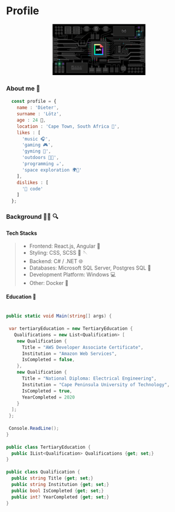 # Profile

<div align="center">
  <img src="./assets/signals.gif" align="centre" width="50%" height="50%"/>
</div>

### About me :memo:

```js
  const profile = {
    name : 'Dieter',
    surname : 'Lötz',
    age : 24 💫,
    location : 'Cape Town, South Africa 📌',
    likes : [
      'music 🎧',
      'gaming 🎮', 
      'gyming 💪',
      'outdoors 🌳🌊',
      'programming ☕',
      'space exploration 🌍📡'
    ],
    dislikes : [
      '💩 code'
    ]    
  };
```

### Background :man_technologist: :mag:

#### Tech Stacks

> - Frontend: React.js, Angular :rocket:
> - Styling: CSS, SCSS :crystal_ball: :sewing_needle:
> - Backend: C# / .NET :globe_with_meridians:
> - Databases: Microsoft SQL Server, Postgres SQL :elephant:
> - Development Platform: Windows :computer:
> - Other: Docker :whale:

#### Education :open_book:

```cs

public static void Main(string[] args) {

 var tertiaryEducation = new TertiaryEducation {
   Qualifications = new List<Qualification> [
    new Qualification {
      Title = "AWS Developer Associate Certificate",
      Institution = "Amazon Web Services",
      IsCompleted = false,
    },
    new Qualification {
      Title = "National Diploma: Electrical Engineering",
      Institution = "Cape Peninsula University of Technology",
      IsCompleted = true,
      YearCompleted = 2020
    }
  ];
 };

 Console.ReadLine();
}
  
public class TertiaryEducation {
  public IList<Qualification> Qualifications {get; set;}
}

public class Qualification {
  public string Title {get; set;}
  public string Institution {get; set;}
  public bool IsCompleted {get; set;}
  public int? YearCompleted {get; set;}
}
```
